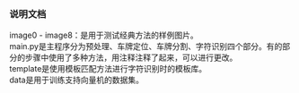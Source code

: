 ### 说明文档
image0 - image8：是用于测试经典方法的样例图片。  
main.py是主程序分为预处理、车牌定位、车牌分割、字符识别四个部分。有的部分的步骤中使用了多种方法，用注释注释了起来，可以进行更改。  
template是使用模板匹配方法进行字符识别时的模板库。    
data是用于训练支持向量机的数据集。  
